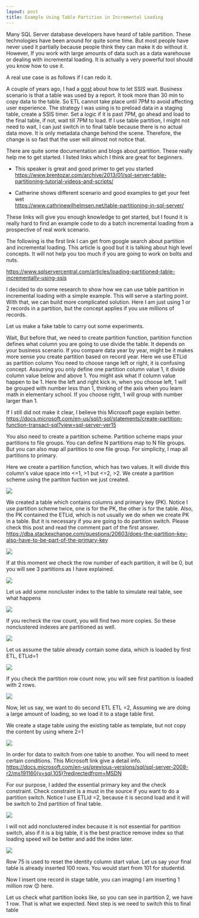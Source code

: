 ```yaml
---
layout: post
title: Example Using Table Partition in Incremental Loading
---
```


Many SQL Server database developers have heard of table partition. These technologies have been around for quite some time.  But most people have never used it partially because people think they can make it do without it.  However, If you work with large amounts of data such as a data warehouse or dealing with incremental loading. It is actually a very powerful tool should you know how to use it.  

A real use case is as follows if I can redo it. 

A couple of years ago, I had a [post](https://wenleicao.github.io/How-to-let-SSIS-wait/) about how to let SSIS wait. Business scenario is that a table was used by a report. It took more than 30 min to copy data to the table. So ETL cannot take place until 7PM to avoid affecting user experience. The strategy I was using is to preload data in a staging table, create a SSIS timer. Set a logic if it is past 7PM, go ahead and load to the final table, if not, wait till 7PM to load. If I use table partition, I might not need to wait, I can just switch in to final table because there is no actual data move. It is only metadata change behind the scene. Therefore, the change is so fast that the user will almost not notice that.  

There are quite some documentation and  blogs about partition. These really help me to get started. I listed links which I think are great for beginners.  

* This speaker is great and good primer to get you started
<https://www.brentozar.com/archive/2013/01/sql-server-table-partitioning-tutorial-videos-and-scripts/>  

* Catherine shows different scenario and good examples to get your feet wet  
<https://www.cathrinewilhelmsen.net/table-partitioning-in-sql-server/>  

These links will give you enough knowledge to get started, but I found it is really hard to find an example code to do a batch incremental loading from a prospective of real work scenario.
 
The following is the first link I can get from google search about partition and incremental loading.  This article is good but it is talking about high level concepts. It will not help you too much if you are going to work on bolts and nuts. 
 
<https://www.sqlservercentral.com/articles/loading-partitioned-table-incrementally-using-ssis>
 
I decided to do some research to show how we can use table partition in incremental loading with a simple example. This will serve a starting point. With that, we can build more complicated solution. Here I am just using 1 or 2 records in a partition, but the concept applies if you use millions of records.   

Let us make a fake table to carry out some experiments.
 
Wait, But before that,  we need to create partition function,  partition function defines what column you are going to use divide the table.  It depends on your business scenario.  If you compare data year by year,  might be it makes more sense you create partition based on record year. Here we use ETLid as partition column
You need to choose range left or right, it is confusing concept. Assuming you only define one partition column  value 1,  it divide column value below and above 1. You might ask what if column value happen to be 1. Here the left and right kick in,  when you choose left,  1 will be grouped with number less than 1, thinking of the axis when you learn math in elementary school. If you choose right, 1 will group with number larger than 1.  
 
If I still did not make it clear,  I believe this Microsoft page explain better.
<https://docs.microsoft.com/en-us/sql/t-sql/statements/create-partition-function-transact-sql?view=sql-server-ver15>  

You also need to create a partition scheme.  Partition scheme maps your partitions to file groups.  You can define N partitions map to N file groups. But you can also map all partitios to one file group. For simplicity, I map all partitions to primary.  
 
Here we create a partition function,  which has two values. It will divide this column's value space into  <=1, >1 but <=2, >2.   We create a partition scheme using the partiton fuction we just created.  

<img src="/images/blog43/create_partition_function_scheme.PNG">   

We created a table which contains columns and primary key (PK). Notice I use partition scheme twice, one is for the PK, the other is for the table. Also, the PK contained the ETLid, which is not usually we do when we create PK in a table.  But it is necessary if you are going to do partition switch. Please check this post and read the comment part of the first answer.   
<https://dba.stackexchange.com/questions/20603/does-the-partition-key-also-have-to-be-part-of-the-primary-key>  

<img src="/images/blog43/create_table.PNG">  

If at this moment we check the row number of each partition,  it will be 0, but you will see 3 partitions as I have explained.

<img src="/images/blog43/check_row_count1.PNG">  

Let us add some noncluster index to the table to simulate real table, see what happens  

<img src="/images/blog43/add_non_clustered_index.png">  

If you recheck the row count, you will find two more copies. So these nonclustered indexes are partitioned as well.

<img src="/images/blog43/partition_after_add_nonclusteredindex.png">  

Let us assume the table already contain some data, which is loaded by first ETL, ETLid=1  

<img src="/images/blog43/add_data_in_partiton1.PNG">  

If you check the partition row count now, you will see  first partition is loaded with 2 rows.  

<img src="/images/blog43/partiton_after1stETl.png">  

Now, let us say, we want to do second ETL   ETL =2,   Assuming we are doing a large amount of loading, so we load it to a stage table first.   

We create a stage table using the existing table as template, but not copy the content by using where 2=1  

<img src="/images/blog43/create_stage_table.png"> 

In order for data to switch from one table to another.  You will need to meet certain conditions. This Microsoft link give a detail info.   
<https://docs.microsoft.com/en-us/previous-versions/sql/sql-server-2008-r2/ms191160(v=sql.105)?redirectedfrom=MSDN>  

For our purpose, I added the essential primary key and the check constraint. Check constraint is a must in the source if you want to do a partition switch. Notice I use ETLid =2,  because it is second load and it will be switch to 2nd partition of final table.   

<img src="/images/blog43/add_index_stage_table.PNG"> 

I will not add nonclustered index because it is not essential for partition switch,  also if it is a big table, it is the best practice remove index so that loading speed will be better and add the index later.  

<img src="/images/blog43/insert_2nd_partition.png">  

Row 75 is used to reset the identity column start value.  Let us say your final table is already inserted 100 rows.  You would start from 101 for studentid.  

Now I insert one record in stage table, you can imaging I am inserting 1 million row 😊 here.

Let us check what partition looks like,  so you can see in partition 2, we have 1 row. That is what we expected.  Next step is we need to switch this to final table 











